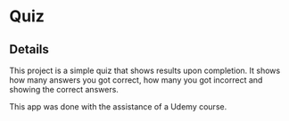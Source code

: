 # Quiz

## Details

This project is a simple quiz that shows results upon completion. It shows how many answers you got correct, how many you got incorrect and showing the correct answers. 

This app was done with the assistance of a Udemy course.
